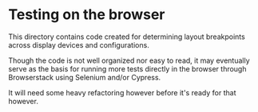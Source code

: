 # Testing on the browser

This directory contains code created for determining layout breakpoints
across display devices and configurations.

Though the code is not well organized nor easy to read, it may eventually serve 
as the basis for running more tests directly in the browser through
Browserstack using Selenium and/or Cypress.

It will need some heavy refactoring however before it's ready for that however.
